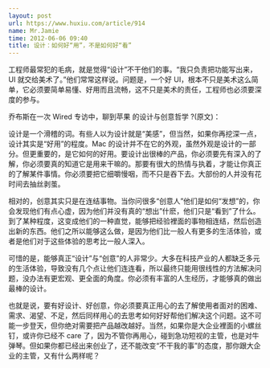 ```yaml
---
layout: post
url: https://www.huxiu.com/article/914
name: Mr.Jamie
time: 2012-06-06 09:40
title: 设计：如何好“用”，不是如何好“看”
---
```

工程师最常犯的毛病，就是觉得“设计”不干他们的事。“我只负责把功能写出来，UI 就交给美术了。”他们常常这样说。问题是，一个好 UI，根本不只是美术这么简单，它必须要简单易懂、好用而且流畅，这不只是美术的责任，工程师也必须要深度的参与。

乔布斯在一次 Wired 专访中，聊到苹果 的设计与创意哲学 ?(原文)：

设计是一个滑稽的词。有些人以为设计就是“美感”，但当然，如果你再挖深一点，设计其实是“好用”的程度。Mac 的设计并不在它的外观，虽然外观是设计的一部分。但更重要的，是它如何的好用。要设计出很棒的产品，你必须要先有深入的了解，你必须要真的知道它是用来干嘛的。那要有很大的热情与执着，才能让你真正的了解某件事情。你必须要把它细嚼慢咽，而不只是吞下去。大部份的人并没有花时间去抽丝剥茧。

相对的，创意其实只是在连结事物。当你问很多“创意人”他们是如何“发想”的，你会发现他们有点心虚，因为他们并没有真的“想出”什麽，他们只是“看到”了什么。到了某种程度，这变成他们的一种直觉，能够把经验裡面的事物相连结，然后创造出新的东西。他们之所以能够这么做，是因为他们比一般人有更多的生活体验，或者是他们对于这些体验的思考比一般人深入。

可惜的是，能够真正“设计”与“创意”的人非常少。大多在科技产业的人都缺乏多元的生活体验，导致没有几个点让他们连连看，所以最终只能用很线性的方法解决问题，没办法有更宏观、更全面的角度。你必须有丰富的人生经历，才能够真的做出最棒的设计。

也就是说，要有好设计、好创意，你必须要真正用心的去了解使用者面对的困难、需求、渴望、不足，然后同样用心的去思考如何好好帮他们解决这个问题。这不可能一步登天，但你绝对需要把产品越改越好。当然，如果你是大企业裡面的小螺丝钉，或许你已经不 care 了，因为不管你再用心，碰到急功短视的主管，也是对牛弹琴。但如果你都已经出来创业了，还不能改变“不干我的事”的态度，那你跟大企业的主管，又有什么两样呢？

